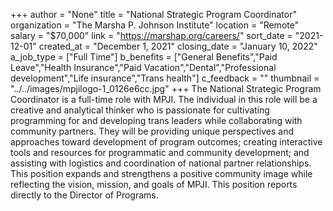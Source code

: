 +++
author = "None"
title = "National Strategic Program Coordinator"
organization = "The Marsha P. Johnson Institute"
location = "Remote"
salary = "$70,000"
link = "https://marshap.org/careers/"
sort_date = "2021-12-01"
created_at = "December 1, 2021"
closing_date = "January 10, 2022"
a_job_type = ["Full Time"]
b_benefits = ["General Benefits","Paid Leave","Health Insurance","Paid Vacation","Dental","Professional development","Life insurance","Trans health"]
c_feedback = ""
thumbnail = "../../images/mpjilogo-1_0126e6cc.jpg"
+++
The National Strategic Program Coordinator is a full-time role with MPJI. The individual in this role will be a creative and analytical thinker who is passionate for cultivating programming for and developing trans leaders while collaborating with community partners. They will be providing unique perspectives and approaches toward development of program outcomes; creating interactive tools and resources for programmatic and community development; and assisting with logistics and coordination of national partner relationships. This position expands and strengthens a positive community image while reflecting the vision, mission, and goals of MPJI. This position reports directly to the Director of Programs.